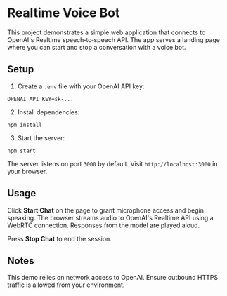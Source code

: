 # Realtime Voice Bot

This project demonstrates a simple web application that connects to OpenAI's Realtime speech‑to‑speech API. The app serves a landing page where you can start and stop a conversation with a voice bot.

## Setup

1. Create a `.env` file with your OpenAI API key:

```
OPENAI_API_KEY=sk-...
```

2. Install dependencies:

```
npm install
```


3. Start the server:

```
npm start
```

The server listens on port `3000` by default. Visit `http://localhost:3000` in your browser.

## Usage

Click **Start Chat** on the page to grant microphone access and begin speaking. The browser streams audio to OpenAI's Realtime API using a WebRTC connection. Responses from the model are played aloud.

Press **Stop Chat** to end the session.

## Notes

This demo relies on network access to OpenAI. Ensure outbound HTTPS traffic is allowed from your environment.

